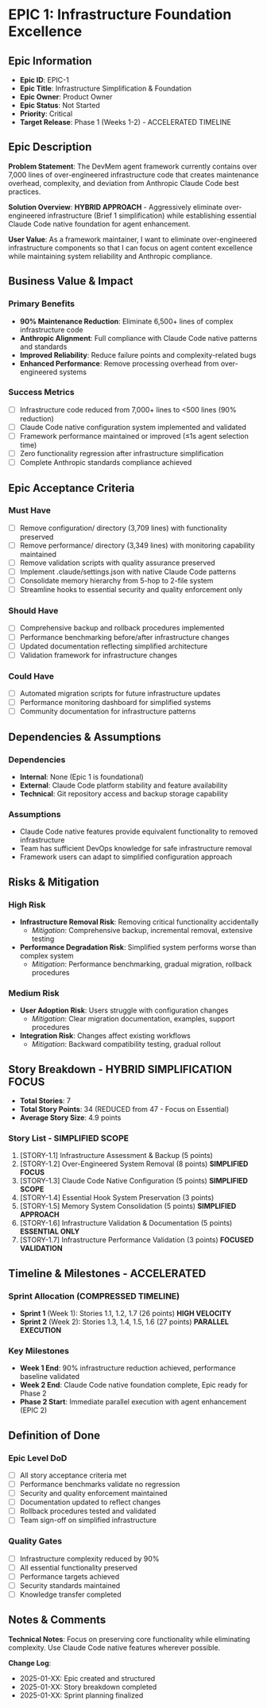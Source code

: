 # EPIC 1: Infrastructure Foundation Excellence

## Epic Information
- **Epic ID**: EPIC-1
- **Epic Title**: Infrastructure Simplification & Foundation
- **Epic Owner**: Product Owner
- **Epic Status**: Not Started
- **Priority**: Critical
- **Target Release**: Phase 1 (Weeks 1-2) - ACCELERATED TIMELINE

## Epic Description

**Problem Statement**: The DevMem agent framework currently contains over 7,000 lines of over-engineered infrastructure code that creates maintenance overhead, complexity, and deviation from Anthropic Claude Code best practices.

**Solution Overview**: **HYBRID APPROACH** - Aggressively eliminate over-engineered infrastructure (Brief 1 simplification) while establishing essential Claude Code native foundation for agent enhancement.

**User Value**: As a framework maintainer, I want to eliminate over-engineered infrastructure components so that I can focus on agent content excellence while maintaining system reliability and Anthropic compliance.

## Business Value & Impact

### Primary Benefits
- **90% Maintenance Reduction**: Eliminate 6,500+ lines of complex infrastructure code
- **Anthropic Alignment**: Full compliance with Claude Code native patterns and standards
- **Improved Reliability**: Reduce failure points and complexity-related bugs
- **Enhanced Performance**: Remove processing overhead from over-engineered systems

### Success Metrics
- [ ] Infrastructure code reduced from 7,000+ lines to <500 lines (90% reduction)
- [ ] Claude Code native configuration system implemented and validated
- [ ] Framework performance maintained or improved (≤1s agent selection time)
- [ ] Zero functionality regression after infrastructure simplification
- [ ] Complete Anthropic standards compliance achieved

## Epic Acceptance Criteria

### Must Have
- [ ] Remove configuration/ directory (3,709 lines) with functionality preserved
- [ ] Remove performance/ directory (3,349 lines) with monitoring capability maintained
- [ ] Remove validation scripts with quality assurance preserved
- [ ] Implement .claude/settings.json with native Claude Code patterns
- [ ] Consolidate memory hierarchy from 5-hop to 2-file system
- [ ] Streamline hooks to essential security and quality enforcement only

### Should Have
- [ ] Comprehensive backup and rollback procedures implemented
- [ ] Performance benchmarking before/after infrastructure changes
- [ ] Updated documentation reflecting simplified architecture
- [ ] Validation framework for infrastructure changes

### Could Have
- [ ] Automated migration scripts for future infrastructure updates
- [ ] Performance monitoring dashboard for simplified systems
- [ ] Community documentation for infrastructure patterns

## Dependencies & Assumptions

### Dependencies
- **Internal**: None (Epic 1 is foundational)
- **External**: Claude Code platform stability and feature availability
- **Technical**: Git repository access and backup storage capability

### Assumptions
- Claude Code native features provide equivalent functionality to removed infrastructure
- Team has sufficient DevOps knowledge for safe infrastructure removal
- Framework users can adapt to simplified configuration approach

## Risks & Mitigation

### High Risk
- **Infrastructure Removal Risk**: Removing critical functionality accidentally
  - *Mitigation*: Comprehensive backup, incremental removal, extensive testing
- **Performance Degradation Risk**: Simplified system performs worse than complex system
  - *Mitigation*: Performance benchmarking, gradual migration, rollback procedures

### Medium Risk
- **User Adoption Risk**: Users struggle with configuration changes
  - *Mitigation*: Clear migration documentation, examples, support procedures
- **Integration Risk**: Changes affect existing workflows
  - *Mitigation*: Backward compatibility testing, gradual rollout

## Story Breakdown - HYBRID SIMPLIFICATION FOCUS
- **Total Stories**: 7
- **Total Story Points**: 34 (REDUCED from 47 - Focus on Essential)
- **Average Story Size**: 4.9 points

### Story List - SIMPLIFIED SCOPE
1. [STORY-1.1] Infrastructure Assessment & Backup (5 points)
2. [STORY-1.2] Over-Engineered System Removal (8 points) **SIMPLIFIED FOCUS**
3. [STORY-1.3] Claude Code Native Configuration (5 points) **SIMPLIFIED SCOPE**  
4. [STORY-1.4] Essential Hook System Preservation (3 points)
5. [STORY-1.5] Memory System Consolidation (5 points) **SIMPLIFIED APPROACH**
6. [STORY-1.6] Infrastructure Validation & Documentation (5 points) **ESSENTIAL ONLY**
7. [STORY-1.7] Infrastructure Performance Validation (3 points) **FOCUSED VALIDATION**

## Timeline & Milestones - ACCELERATED 

### Sprint Allocation (COMPRESSED TIMELINE)
- **Sprint 1** (Week 1): Stories 1.1, 1.2, 1.7 (26 points) **HIGH VELOCITY**
- **Sprint 2** (Week 2): Stories 1.3, 1.4, 1.5, 1.6 (27 points) **PARALLEL EXECUTION**

### Key Milestones
- **Week 1 End**: 90% infrastructure reduction achieved, performance baseline validated
- **Week 2 End**: Claude Code native foundation complete, Epic ready for Phase 2
- **Phase 2 Start**: Immediate parallel execution with agent enhancement (EPIC 2)

## Definition of Done

### Epic Level DoD
- [ ] All story acceptance criteria met
- [ ] Performance benchmarks validate no regression
- [ ] Security and quality enforcement maintained
- [ ] Documentation updated to reflect changes
- [ ] Rollback procedures tested and validated
- [ ] Team sign-off on simplified infrastructure

### Quality Gates
- [ ] Infrastructure complexity reduced by 90%
- [ ] All essential functionality preserved
- [ ] Performance targets achieved
- [ ] Security standards maintained
- [ ] Knowledge transfer completed

## Notes & Comments

**Technical Notes**: Focus on preserving core functionality while eliminating complexity. Use Claude Code native features wherever possible.

**Change Log**:
- 2025-01-XX: Epic created and structured
- 2025-01-XX: Story breakdown completed
- 2025-01-XX: Sprint planning finalized
